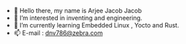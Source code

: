 - 👋 Hello there, my name is Arjee Jacob Jacob
- 👀 I’m interested in inventing and engineering.
- 🌱 I’m currently learning Embedded Linux , Yocto and Rust.
- 📫 E-mail : dnv786@zebra.com

<!---
dnv786/dnv786 is a ✨ special ✨ repository because its `README.md` (this file) appears on your GitHub profile.
You can click the Preview link to take a look at your changes.
--->
